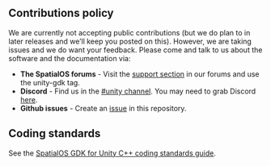 ## Contributions policy

We are currently not accepting public contributions (but we do plan to in later releases and we’ll keep you posted on this). However, we are taking issues and we do want your feedback. Please come and talk to us about the software and the documentation via:

  * **The SpatialOS forums** - Visit the [support section](https://forums.improbable.io/new-topic?category=Support&tags=unity-gdk) in our forums and use the unity-gdk tag.
  * **Discord** - Find us in the [#unity channel](https://discord.gg/SCZTCYm). You may need to grab Discord [here](https://discordapp.com/).
  * **Github issues** - Create an [issue](https://github.com/spatialos/gdk-for-unity/issues) in this repository.


## Coding standards
See the [SpatialOS GDK for Unity C++ coding standards guide]({{urlRoot}}/contributions/unity-gdk-coding-standards).
